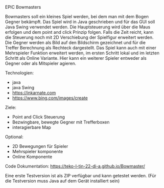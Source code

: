 EPIC Bowmasters

Bowmasters soll ein kleines Spiel werden, bei dem man mit dem Bogen Gegner bekämpft.
Das Spiel wird in Java geschrieben und für das GUI soll Java Swing verwendet werden.
Die Hauptsteuerung wird über die Maus erfolgen und dem point and click Prinzip folgen.
Falls die Zeit reicht, kann die Steuerung noch mit 2D Verschiebung der Spielfigur erweitert werden.
Die Gegner werden als Bild auf den Bildschirm gezeichnet und für die Treffer Berechnung als Rechteck dargestellt.
Das Spiel kann auch mit einer Mehrspieler Funktion erweitert werden, im ersten Schritt lokal und im letzten Schritt als Online Variante.
Hier kann ein weiterer Spieler entweder als Gegner oder als Mitspieler agieren.

Technologien:
- java
- java Swing
- https://inkarnate.com
- https://www.bing.com/images/create

Ziele:
- Point and Click Steuerung
- Bezwingbare, bewegte Gegner mit Trefferboxen
- interagierbare Map

Optional:
- 2D Bewegungen für Spieler
- Mehrspieler komponente
- Online Komponente

Code Dokumentation: https://teko-l-tin-22-di-a.github.io/Bowmaster/

Eine erste Testversion ist als ZIP verfügbar und kann getestet werden.
(Für die Testversion muss Java auf dem Gerät installiert sein)